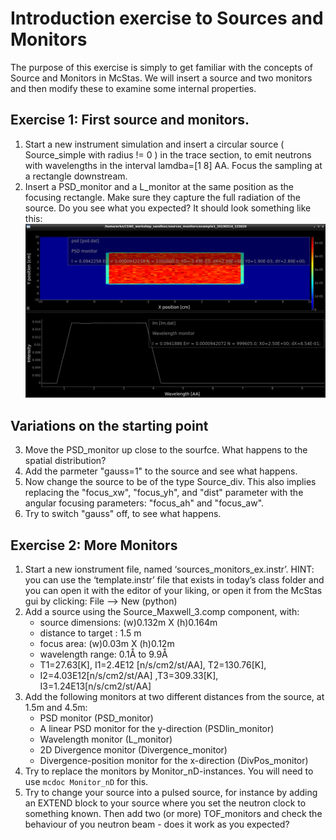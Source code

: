 # Introduction exercise to Sources and Monitors

The purpose of this exercise is simply to get familiar with the concepts of Source and Monitors in McStas.
We will insert a source and two monitors and then modify these to examine some internal properties.

## Exercise 1: First source and monitors.
1. Start a new instrument simulation and insert a circular source ( Source_simple with radius != 0 ) in the trace section, to emit neutrons with wavelengths in the interval lamdba=[1 8] AA. Focus the sampling at a rectangle downstream.
2. Insert a PSD_monitor and a L_monitor at the same position as the focusing rectangle. Make sure they capture the full radiation of the source. Do you see what you expected? It should look something like this:
![First Results mcplot](images/2_sources_and_monitors_1st.png?raw=true "")

## Variations on the starting point
3. Move the PSD_monitor up close to the sourfce. What happens to the spatial distribution?
4. Add the parmeter "gauss=1" to the source and see what happens.
5. Now change the source to be of the type Source_div. This also implies replacing the "focus_xw", "focus_yh", and "dist" parameter with the angular focusing parameters: "focus_ah" and "focus_aw".
6. Try to switch "gauss" off, to see what happens.

## Exercise 2: More Monitors

1. Start a new ionstrument file, named ‘sources_monitors_ex.instr’.
   HINT: you can use the ‘template.instr’ file that exists in today’s class folder and you can open it with the editor of your liking, or open it from the McStas gui by clicking: File —> New (python)
1. Add a source using the Source\_Maxwell\_3.comp component, with:  
    - source dimensions: (w)0.132m X (h)0.164m  
    - distance to target : 1.5 m  
    - focus area: (w)0.03m X (h)0.12m  
    - wavelength range: 0.1Å to 9.9Å  
    - T1=27.63[K], I1=2.4E12 [n/s/cm2/st/AA], T2=130.76[K],  
    - I2=4.03E12[n/s/cm2/st/AA] ,T3=309.33[K], I3=1.24E13[n/s/cm2/st/AA]  
1. Add the following monitors at two different distances from the source, at 1.5m and 4.5m:
    - PSD monitor (PSD_monitor)  
    - A linear PSD monitor for the y-direction (PSDlin_monitor)  
    - Wavelength monitor (L_monitor)  
    - 2D Divergence monitor (Divergence_monitor)  
    - Divergence-position monitor for the x-direction (DivPos_monitor)  
1. Try to replace the monitors by Monitor_nD-instances. You will need to use `mcdoc Monitor_nD` for this.
2. Try to change your source into a pulsed source, for instance by adding an EXTEND block to your source where you set the neutron clock to something known. Then add two (or more) TOF_monitors and check the behaviour of you neutron beam - does it work as you expected?
